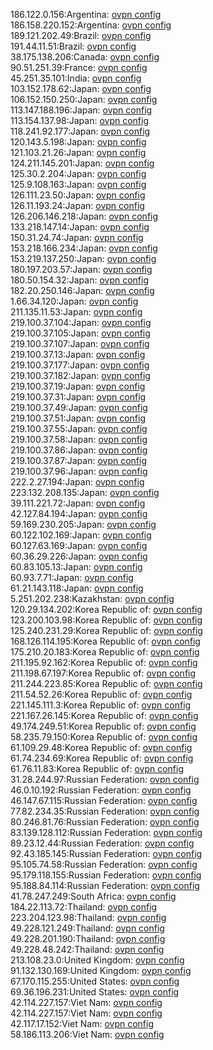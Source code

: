 186.122.0.156:Argentina: [ovpn config](vpn/186_122_0_156.ovpn)  
186.158.220.152:Argentina: [ovpn config](vpn/186_158_220_152.ovpn)  
189.121.202.49:Brazil: [ovpn config](vpn/189_121_202_49.ovpn)  
191.44.11.51:Brazil: [ovpn config](vpn/191_44_11_51.ovpn)  
38.175.138.206:Canada: [ovpn config](vpn/38_175_138_206.ovpn)  
90.51.251.39:France: [ovpn config](vpn/90_51_251_39.ovpn)  
45.251.35.101:India: [ovpn config](vpn/45_251_35_101.ovpn)  
103.152.178.62:Japan: [ovpn config](vpn/103_152_178_62.ovpn)  
106.152.150.250:Japan: [ovpn config](vpn/106_152_150_250.ovpn)  
113.147.188.196:Japan: [ovpn config](vpn/113_147_188_196.ovpn)  
113.154.137.98:Japan: [ovpn config](vpn/113_154_137_98.ovpn)  
118.241.92.177:Japan: [ovpn config](vpn/118_241_92_177.ovpn)  
120.143.5.198:Japan: [ovpn config](vpn/120_143_5_198.ovpn)  
121.103.21.26:Japan: [ovpn config](vpn/121_103_21_26.ovpn)  
124.211.145.201:Japan: [ovpn config](vpn/124_211_145_201.ovpn)  
125.30.2.204:Japan: [ovpn config](vpn/125_30_2_204.ovpn)  
125.9.108.163:Japan: [ovpn config](vpn/125_9_108_163.ovpn)  
126.111.23.50:Japan: [ovpn config](vpn/126_111_23_50.ovpn)  
126.11.193.24:Japan: [ovpn config](vpn/126_11_193_24.ovpn)  
126.206.146.218:Japan: [ovpn config](vpn/126_206_146_218.ovpn)  
133.218.147.14:Japan: [ovpn config](vpn/133_218_147_14.ovpn)  
150.31.24.74:Japan: [ovpn config](vpn/150_31_24_74.ovpn)  
153.218.166.234:Japan: [ovpn config](vpn/153_218_166_234.ovpn)  
153.219.137.250:Japan: [ovpn config](vpn/153_219_137_250.ovpn)  
180.197.203.57:Japan: [ovpn config](vpn/180_197_203_57.ovpn)  
180.50.154.32:Japan: [ovpn config](vpn/180_50_154_32.ovpn)  
182.20.250.146:Japan: [ovpn config](vpn/182_20_250_146.ovpn)  
1.66.34.120:Japan: [ovpn config](vpn/1_66_34_120.ovpn)  
211.135.11.53:Japan: [ovpn config](vpn/211_135_11_53.ovpn)  
219.100.37.104:Japan: [ovpn config](vpn/219_100_37_104.ovpn)  
219.100.37.105:Japan: [ovpn config](vpn/219_100_37_105.ovpn)  
219.100.37.107:Japan: [ovpn config](vpn/219_100_37_107.ovpn)  
219.100.37.13:Japan: [ovpn config](vpn/219_100_37_13.ovpn)  
219.100.37.177:Japan: [ovpn config](vpn/219_100_37_177.ovpn)  
219.100.37.182:Japan: [ovpn config](vpn/219_100_37_182.ovpn)  
219.100.37.19:Japan: [ovpn config](vpn/219_100_37_19.ovpn)  
219.100.37.31:Japan: [ovpn config](vpn/219_100_37_31.ovpn)  
219.100.37.49:Japan: [ovpn config](vpn/219_100_37_49.ovpn)  
219.100.37.51:Japan: [ovpn config](vpn/219_100_37_51.ovpn)  
219.100.37.55:Japan: [ovpn config](vpn/219_100_37_55.ovpn)  
219.100.37.58:Japan: [ovpn config](vpn/219_100_37_58.ovpn)  
219.100.37.86:Japan: [ovpn config](vpn/219_100_37_86.ovpn)  
219.100.37.87:Japan: [ovpn config](vpn/219_100_37_87.ovpn)  
219.100.37.96:Japan: [ovpn config](vpn/219_100_37_96.ovpn)  
222.2.27.194:Japan: [ovpn config](vpn/222_2_27_194.ovpn)  
223.132.208.135:Japan: [ovpn config](vpn/223_132_208_135.ovpn)  
39.111.221.72:Japan: [ovpn config](vpn/39_111_221_72.ovpn)  
42.127.84.194:Japan: [ovpn config](vpn/42_127_84_194.ovpn)  
59.169.230.205:Japan: [ovpn config](vpn/59_169_230_205.ovpn)  
60.122.102.169:Japan: [ovpn config](vpn/60_122_102_169.ovpn)  
60.127.63.169:Japan: [ovpn config](vpn/60_127_63_169.ovpn)  
60.36.29.226:Japan: [ovpn config](vpn/60_36_29_226.ovpn)  
60.83.105.13:Japan: [ovpn config](vpn/60_83_105_13.ovpn)  
60.93.7.71:Japan: [ovpn config](vpn/60_93_7_71.ovpn)  
61.21.143.118:Japan: [ovpn config](vpn/61_21_143_118.ovpn)  
5.251.202.238:Kazakhstan: [ovpn config](vpn/5_251_202_238.ovpn)  
120.29.134.202:Korea Republic of: [ovpn config](vpn/120_29_134_202.ovpn)  
123.200.103.98:Korea Republic of: [ovpn config](vpn/123_200_103_98.ovpn)  
125.240.231.29:Korea Republic of: [ovpn config](vpn/125_240_231_29.ovpn)  
168.126.114.195:Korea Republic of: [ovpn config](vpn/168_126_114_195.ovpn)  
175.210.20.183:Korea Republic of: [ovpn config](vpn/175_210_20_183.ovpn)  
211.195.92.162:Korea Republic of: [ovpn config](vpn/211_195_92_162.ovpn)  
211.198.67.197:Korea Republic of: [ovpn config](vpn/211_198_67_197.ovpn)  
211.244.223.85:Korea Republic of: [ovpn config](vpn/211_244_223_85.ovpn)  
211.54.52.26:Korea Republic of: [ovpn config](vpn/211_54_52_26.ovpn)  
221.145.111.3:Korea Republic of: [ovpn config](vpn/221_145_111_3.ovpn)  
221.167.26.145:Korea Republic of: [ovpn config](vpn/221_167_26_145.ovpn)  
49.174.249.51:Korea Republic of: [ovpn config](vpn/49_174_249_51.ovpn)  
58.235.79.150:Korea Republic of: [ovpn config](vpn/58_235_79_150.ovpn)  
61.109.29.48:Korea Republic of: [ovpn config](vpn/61_109_29_48.ovpn)  
61.74.234.69:Korea Republic of: [ovpn config](vpn/61_74_234_69.ovpn)  
61.76.11.83:Korea Republic of: [ovpn config](vpn/61_76_11_83.ovpn)  
31.28.244.97:Russian Federation: [ovpn config](vpn/31_28_244_97.ovpn)  
46.0.10.192:Russian Federation: [ovpn config](vpn/46_0_10_192.ovpn)  
46.147.67.115:Russian Federation: [ovpn config](vpn/46_147_67_115.ovpn)  
77.82.234.35:Russian Federation: [ovpn config](vpn/77_82_234_35.ovpn)  
80.246.81.76:Russian Federation: [ovpn config](vpn/80_246_81_76.ovpn)  
83.139.128.112:Russian Federation: [ovpn config](vpn/83_139_128_112.ovpn)  
89.23.12.44:Russian Federation: [ovpn config](vpn/89_23_12_44.ovpn)  
92.43.185.145:Russian Federation: [ovpn config](vpn/92_43_185_145.ovpn)  
95.105.74.58:Russian Federation: [ovpn config](vpn/95_105_74_58.ovpn)  
95.179.118.155:Russian Federation: [ovpn config](vpn/95_179_118_155.ovpn)  
95.188.84.114:Russian Federation: [ovpn config](vpn/95_188_84_114.ovpn)  
41.78.247.249:South Africa: [ovpn config](vpn/41_78_247_249.ovpn)  
184.22.113.72:Thailand: [ovpn config](vpn/184_22_113_72.ovpn)  
223.204.123.98:Thailand: [ovpn config](vpn/223_204_123_98.ovpn)  
49.228.121.249:Thailand: [ovpn config](vpn/49_228_121_249.ovpn)  
49.228.201.190:Thailand: [ovpn config](vpn/49_228_201_190.ovpn)  
49.228.48.242:Thailand: [ovpn config](vpn/49_228_48_242.ovpn)  
213.108.23.0:United Kingdom: [ovpn config](vpn/213_108_23_0.ovpn)  
91.132.130.169:United Kingdom: [ovpn config](vpn/91_132_130_169.ovpn)  
67.170.115.255:United States: [ovpn config](vpn/67_170_115_255.ovpn)  
69.36.196.231:United States: [ovpn config](vpn/69_36_196_231.ovpn)  
42.114.227.157:Viet Nam: [ovpn config](vpn/42_114_227_157.ovpn)  
42.114.227.157:Viet Nam: [ovpn config](vpn/42_114_227_157.ovpn)  
42.117.17.152:Viet Nam: [ovpn config](vpn/42_117_17_152.ovpn)  
58.186.113.206:Viet Nam: [ovpn config](vpn/58_186_113_206.ovpn)  
